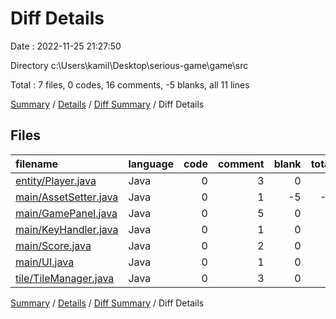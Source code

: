 # Diff Details

Date : 2022-11-25 21:27:50

Directory c:\\Users\\kamil\\Desktop\\serious-game\\game\\src

Total : 7 files,  0 codes, 16 comments, -5 blanks, all 11 lines

[Summary](results.md) / [Details](details.md) / [Diff Summary](diff.md) / Diff Details

## Files
| filename | language | code | comment | blank | total |
| :--- | :--- | ---: | ---: | ---: | ---: |
| [entity/Player.java](/entity/Player.java) | Java | 0 | 3 | 0 | 3 |
| [main/AssetSetter.java](/main/AssetSetter.java) | Java | 0 | 1 | -5 | -4 |
| [main/GamePanel.java](/main/GamePanel.java) | Java | 0 | 5 | 0 | 5 |
| [main/KeyHandler.java](/main/KeyHandler.java) | Java | 0 | 1 | 0 | 1 |
| [main/Score.java](/main/Score.java) | Java | 0 | 2 | 0 | 2 |
| [main/UI.java](/main/UI.java) | Java | 0 | 1 | 0 | 1 |
| [tile/TileManager.java](/tile/TileManager.java) | Java | 0 | 3 | 0 | 3 |

[Summary](results.md) / [Details](details.md) / [Diff Summary](diff.md) / Diff Details